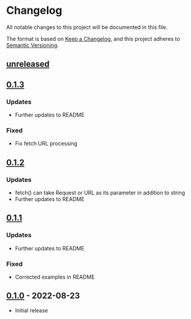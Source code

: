 # Changelog

All notable changes to this project will be documented in this file.

The format is based on [Keep a Changelog](https://keepachangelog.com/en/1.0.0/),
and this project adheres to [Semantic Versioning](https://semver.org/spec/v2.0.0.html).

## [unreleased]

## [0.1.3]

### Updates
- Further updates to README

### Fixed
- Fix fetch URL processing

## [0.1.2]

### Updates
- fetch() can take Request or URL as its parameter in addition to string
- Further updates to README 

## [0.1.1]

### Updates
- Further updates to README 

### Fixed
- Corrected examples in README

## [0.1.0] - 2022-08-23

- Initial release

[unreleased]: https://github.com/fastly/js-compute-testing/compare/v0.1.3...HEAD
[0.1.3]: https://github.com/fastly/js-compute-testing/compare/v0.1.2...v0.1.3
[0.1.2]: https://github.com/fastly/js-compute-testing/compare/v0.1.1...v0.1.2
[0.1.1]: https://github.com/fastly/js-compute-testing/compare/v0.1.0...v0.1.1
[0.1.0]: https://github.com/fastly/js-compute-testing/releases/tag/v0.1.0
